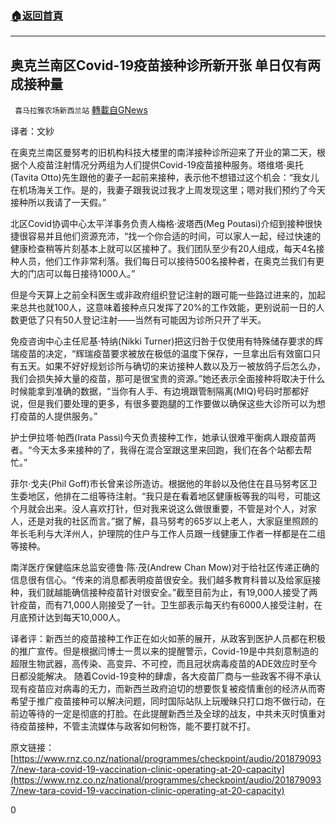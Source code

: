 ###  [:house:返回首頁](https://github.com/ourhimalayas/txt)
---

## 奥克兰南区Covid-19疫苗接种诊所新开张 单日仅有两成接种量
` 喜马拉雅农场新西兰站` [轉載自GNews](https://gnews.org/zh-hans/1071739/)

译者：文紗

在奥克兰南区曼努考的旧机构科技大楼里的南洋接种诊所迎来了开业的第二天，根据个人疫苗注射情况分两组为人们提供Covid-19疫苗接种服务。塔维塔·奥托(Tavita Otto)先生跟他的妻子一起前来接种，表示他不想错过这个机会：“我女儿在机场海关工作。是的，我妻子跟我说过我才上周发现这里；嗯对我们预约了今天接种所以我请了一天假。”

北区Covid协调中心太平洋事务负责人梅格·波塔西(Meg Poutasi)介绍到接种很快捷很容易并且他们资源充沛，“找一个你合适的时间，可以家人一起，经过快速的健康检查稍等片刻基本上就可以区接种了。我们团队至少有20人组成，每天4名接种人员，他们工作非常利落。我们每日可以接待500名接种者，在奥克兰我们有更大的门店可以每日接待1000人。”

但是今天算上之前全科医生或非政府组织登记注射的跟可能一些路过进来的，加起来总共也就100人，这意味着接种点只发挥了20%的工作效能，更别说前一日的人数更低了只有50人登记注射——当然有可能因为诊所只开了半天。

免疫咨询中心主任尼基·特纳(Nikki Turner)把这归咎于仅使用有特殊储存要求的辉瑞疫苗的决定，“辉瑞疫苗要求被放在极低的温度下保存，一旦拿出后有效窗口只有五天。如果不好好规划诊所与确切的来访接种人数以及万一被放鸽子后怎么办，我们会损失掉大量的疫苗，那可是很宝贵的资源。”她还表示全面接种将取决于什么时候能拿到准确的数据，“当你有人手、有边境跟管制隔离(MIQ)号码时那都好说，但是我们要处理的更多，有很多要跑腿的工作要做以确保这些大诊所可以为想打疫苗的人提供服务。”

护士伊拉塔·帕西(Irata Passi)今天负责接种工作，她承认很难平衡病人跟疫苗两者。“今天太多来接种的了，我得在混合室跟这里来回跑，我们在各个站都去帮忙。”

菲尔·戈夫(Phil Goff)市长曾来诊所造访。根据他的年龄以及他住在县马努考区卫生委地区，他排在二组等待注射。“我只是在看着地区健康板等我的叫号，可能这个月就会出来。没人喜欢打针，但对我来说这么做很重要，不管是对个人，对家人，还是对我的社区而言。”据了解，县马努考的65岁以上老人，大家庭里照顾的年长毛利与大洋州人，护理院的住户与工作人员跟一线健康工作者一样都是在二组等接种。

南洋医疗保健临床总监安德鲁·陈·茂(Andrew Chan Mow)对于给社区传递正确的信息很有信心。“传来的消息都表明疫苗很安全。我们越多教育科普以及给家庭接种，我们就越能确信接种疫苗针对很安全。”截至目前为止，有19,000人接受了两针疫苗，而有71,000人刚接受了一针。卫生部表示每天约有6000人接受注射，在月底预计达到每天10,000人。

译者评：新西兰的疫苗接种工作正在如火如荼的展开，从政客到医护人员都在积极的推广宣传。但是根据闫博士一贯以来的提醒警示，Covid-19是中共刻意制造的超限生物武器，高传染、高变异、不可控，而且冠状病毒疫苗的ADE效应时至今日都没能解决。 随着Covid-19变种的肆虐，各大疫苗厂商与一些政客不得不承认现有疫苗应对病毒的无力，而新西兰政府迫切的想要恢复被疫情重创的经济从而寄希望于推广疫苗接种可以解决问题，同时国际站队上玩暧昧只打口炮不做行动，在前边等待的一定是彻底的打脸。在此提醒新西兰及全球的战友，中共未灭时慎重对待疫苗接种，不管主流媒体与政客如何粉饰，能不要打就不打。

原文链接：[https://www.rnz.co.nz/national/programmes/checkpoint/audio/2018790937/new-tara-covid-19-vaccination-clinic-operating-at-20-capacity](https://www.rnz.co.nz/national/programmes/checkpoint/audio/2018790937/new-tara-covid-19-vaccination-clinic-operating-at-20-capacity)

0
